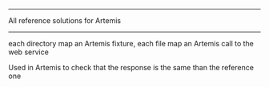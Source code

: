 ***********************************
All reference solutions for Artemis
***********************************

each directory map an Artemis fixture, each file map an Artemis call to the web service

Used in Artemis to check that the response is the same than the reference one
